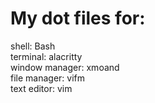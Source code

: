 # My dot files for:

shell: Bash  
terminal: alacritty  
window manager: xmoand    
file manager: vifm  
text editor: vim  

